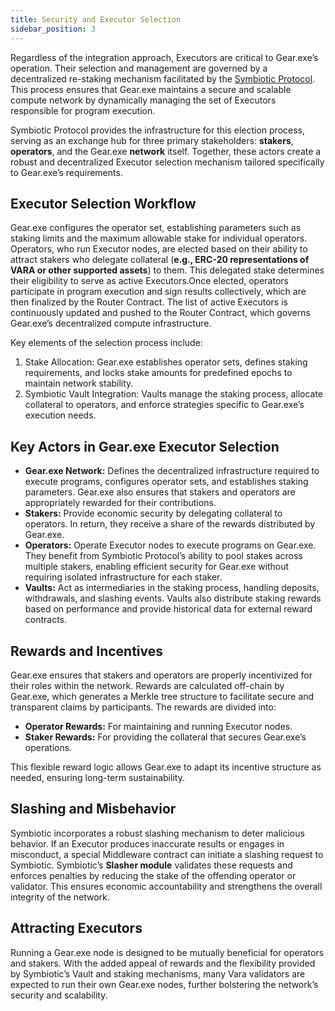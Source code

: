 ```yaml
---
title: Security and Executor Selection
sidebar_position: 3
---
```


Regardless of the integration approach, Executors are critical to Gear.exe’s operation. Their selection and management
are governed by a decentralized re-staking mechanism facilitated by the [Symbiotic Protocol](https://symbiotic.fi/).
This process ensures that Gear.exe maintains a secure and scalable compute network by dynamically managing the set of
Executors responsible for program execution.

Symbiotic Protocol provides the infrastructure for this election process, serving as an exchange hub for three primary
stakeholders: **stakers**, **operators**, and the Gear.exe **network** itself. Together, these actors create a robust
and decentralized Executor selection mechanism tailored specifically to Gear.exe’s requirements.

## Executor Selection Workflow

Gear.exe configures the operator set, establishing parameters such as staking limits and the maximum allowable stake for
individual operators. Operators, who run Executor nodes, are elected based on their ability to attract stakers who
delegate collateral (**e.g., ERC-20 representations of VARA or other supported assets**) to them. This delegated stake
determines their eligibility to serve as active Executors.Once elected, operators participate in program execution and sign results collectively, which are then finalized by the Router Contract.
The list of active Executors is continuously updated and pushed to the Router Contract, which governs Gear.exe’s decentralized compute infrastructure.

Key elements of the selection process include:

1. Stake Allocation: Gear.exe establishes operator sets, defines staking requirements, and locks stake amounts for
   predefined epochs to maintain network stability.
2. Symbiotic Vault Integration: Vaults manage the staking process, allocate collateral to operators, and enforce
   strategies specific to Gear.exe’s execution needs.
## Key Actors in Gear.exe Executor Selection

- **Gear.exe Network:** Defines the decentralized infrastructure required to execute programs, configures operator sets,
  and establishes staking parameters. Gear.exe also ensures that stakers and operators are appropriately rewarded for
  their contributions.
- **Stakers:** Provide economic security by delegating collateral to operators. In return, they receive a share of the
  rewards distributed by Gear.exe.
- **Operators:** Operate Executor nodes to execute programs on Gear.exe. They benefit from Symbiotic Protocol’s ability
  to pool stakes across multiple stakers, enabling efficient security for Gear.exe without requiring isolated
  infrastructure for each staker.
- **Vaults:** Act as intermediaries in the staking process, handling deposits, withdrawals, and slashing events. Vaults
  also distribute staking rewards based on performance and provide historical data for external reward contracts.

## Rewards and Incentives

Gear.exe ensures that stakers and operators are properly incentivized for their roles within the network. Rewards are
calculated off-chain by Gear.exe, which generates a Merkle tree structure to facilitate secure and transparent claims by
participants. The rewards are divided into:

- **Operator Rewards:** For maintaining and running Executor nodes.
- **Staker Rewards:** For providing the collateral that secures Gear.exe’s operations.

This flexible reward logic allows Gear.exe to adapt its incentive structure as needed, ensuring long-term
sustainability.

## Slashing and Misbehavior

Symbiotic incorporates a robust slashing mechanism to deter malicious behavior. If an Executor produces inaccurate
results or engages in misconduct, a special Middleware contract can initiate a slashing request to Symbiotic. Symbiotic’s
**Slasher module** validates these requests and enforces penalties by reducing the stake of the offending operator or
validator. This ensures economic accountability and strengthens the overall integrity of the network.

## Attracting Executors

Running a Gear.exe node is designed to be mutually beneficial for operators and stakers. With the added appeal of
rewards and the flexibility provided by Symbiotic’s Vault and staking mechanisms, many Vara validators are expected to
run their own Gear.exe nodes, further bolstering the network’s security and scalability.
